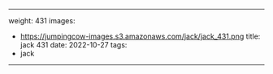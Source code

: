 
---
weight: 431
images:
- https://jumpingcow-images.s3.amazonaws.com/jack/jack_431.png
title: jack 431
date: 2022-10-27
tags:
- jack
---
